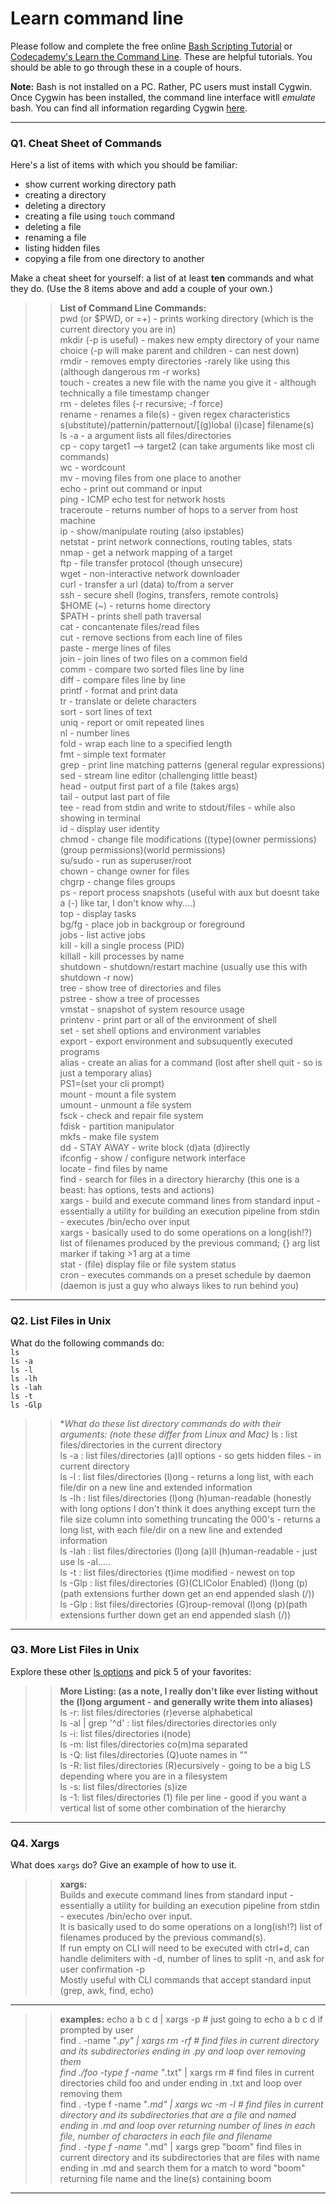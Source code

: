 # Learn command line

Please follow and complete the free online [Bash Scripting Tutorial](https://ryanstutorials.net/bash-scripting-tutorial/) or [Codecademy's Learn the Command Line](https://www.codecademy.com/learn/learn-the-command-line). These are helpful tutorials. You should be able to go through these in a couple of hours.

**Note:** Bash is not installed on a PC. Rather, PC users must install Cygwin. Once Cygwin has been installed, the command line interface witll _emulate_ bash. You can find all information regarding Cygwin [here](https://www.cygwin.com/).

---

### Q1.  Cheat Sheet of Commands  

Here's a list of items with which you should be familiar:  
* show current working directory path
* creating a directory
* deleting a directory
* creating a file using `touch` command
* deleting a file
* renaming a file
* listing hidden files
* copying a file from one directory to another

Make a cheat sheet for yourself: a list of at least **ten** commands and what they do.  (Use the 8 items above and add a couple of your own.)  

> > **List of Command Line Commands:**  
pwd (or $PWD, or =+) - prints working directory (which is the current directory you are in)  
mkdir (-p is useful) - makes new empty directory of your name choice (-p will make parent and children - can nest down)  
rmdir - removes empty directories -rarely like using this (although dangerous rm -r works)  
touch - creates a new file with the name you give it - although technically a file timestamp changer  
rm - deletes files (-r recursive; -f force)  
rename - renames a file(s) - given regex characteristics s(ubstitute)/patternin/patternout/[(g)lobal (i)case] filename(s)  
ls -a - a argument lists all files/directories  
cp - copy target1 --> target2 (can take arguments like most cli commands)  
wc - wordcount  
mv - moving files from one place to another  
echo - print out command or input  
ping - ICMP echo test for network hosts  
traceroute - returns number of hops to a server from host machine  
ip - show/manipulate routing (also ipstables)  
netstat - print network connections, routing tables, stats  
nmap - get a network mapping of a target  
ftp - file transfer protocol (though unsecure)  
wget - non-interactive network downloader  
curl - transfer a url (data) to/from a server  
ssh - secure shell (logins, transfers, remote controls)  
$HOME (~) - returns home directory  
$PATH - prints shell path traversal  
cat - concantenate files/read files  
cut - remove sections from each line of files  
paste - merge lines of files  
join - join lines of two files on a common field  
comm - compare two sorted files line by line  
diff - compare files line by line  
printf - format and print data  
tr - translate or delete characters  
sort - sort lines of text  
uniq - report or omit repeated lines  
nl - number lines  
fold - wrap each line to a specified length  
fmt - simple text formater  
grep - print line matching patterns (general regular expressions)  
sed - stream line editor (challenging little beast)  
head - output first part of a file (takes args)  
tail - output last part of file  
tee - read from stdin and write to stdout/files - while also showing in terminal  
id - display user identity  
chmod - change file modifications ((type)(owner permissions)(group permissions)(world permissions)  
su/sudo - run as superuser/root  
chown - change owner for files  
chgrp - change files groups  
ps - report process snapshots (useful with aux but doesnt take a (-) like tar, I don't know why....)  
top - display tasks  
bg/fg - place job in backgroup or foreground  
jobs - list active jobs  
kill - kill a single process (PID)  
killall - kill processes by name  
shutdown - shutdown/restart machine (usually use this with shutdown -r now)  
tree - show tree of directories and files  
pstree - show a tree of processes  
vmstat - snapshot of system resource usage  
printenv - print part or all of the environment of shell  
set - set shell options and environment variables  
export - export environment and subsuquently executed programs  
alias - create an alias for a command (lost after shell quit - so is just a temporary alias)  
PS1=(set your cli prompt)  
mount - mount a file system  
umount - unmount a file system  
fsck - check and repair file system  
fdisk - partition manipulator  
mkfs - make file system  
dd - STAY AWAY - write block (d)ata (d)irectly  
ifconfig - show / configure network interface  
locate - find files by name  
find - search for files in a directory hierarchy (this one is a beast: has options, tests and actions)  
xargs - build and execute command lines from standard input - essentially a utility for building an execution pipeline from stdin - executes /bin/echo over input  
xargs - basically used to do some operations on a long(ish!?) list of filenames produced by the previous command; {} arg list marker if taking >1 arg at a time  
stat - (file) display file or file system status  
cron - executes commands on a preset schedule by daemon (daemon is just a guy who always likes to run behind you)  
---

### Q2.  List Files in Unix   

What do the following commands do:  
`ls`  
`ls -a`  
`ls -l`  
`ls -lh`  
`ls -lah`  
`ls -t`  
`ls -Glp`  

> > **What do these list directory commands do with their arguments: (*note these differ from Linux and Mac)**
ls 		: list files/directories in the current directory  
ls -a  	: list files/directories (a)ll options - so gets hidden files - in current directory  
ls -l  	: list files/directories (l)ong - returns a long list, with each file/dir on a new line and extended information  
ls -lh  : list files/directories (l)ong (h)uman-readable (honestly with long options I don't think it does anything except turn the file size column into something truncating the 000's - returns a long list, with each file/dir on a new line and extended information  
ls -lah : list files/directories (l)ong (a)ll (h)uman-readable - just use ls -al.....  
ls -t  	: list files/directories (t)ime modified - newest on top  
ls -Glp	: list files/directories (G)(CLIColor Enabled) (l)ong (p)(path extensions further down get an end appended slash (/))  
ls -Glp	: list files/directories (G)roup-removal (l)ong (p)(path extensions further down get an end appended slash (/))  

---

### Q3.  More List Files in Unix  

Explore these other [ls options](http://www.techonthenet.com/unix/basic/ls.php) and pick 5 of your favorites:

> > **More Listing: (as a note, I really don't like ever listing without the (l)ong argument - and generally write them into aliases)**  
ls -r: list files/directories (r)everse alphabetical  
ls -al | grep '^d' : list files/directories directories only  
ls -i: list files/directories i(node)  
ls -m: list files/directories co(m)ma separated  
ls -Q: list files/directories (Q)uote names in ""  
ls -R: list files/directories (R)ecursively - going to be a big LS depending where you are in a filesystem  
ls -s: list files/directories (s)ize  
ls -1: list files/directories (1) file per line - good if you want a vertical list of some other combination of the hierarchy  

---

### Q4.  Xargs   
What does `xargs` do? Give an example of how to use it.

> > **xargs:**  
Builds and execute command lines from standard input - essentially a utility for building an execution pipeline from stdin - executes /bin/echo over input.  
It is basically used to do some operations on a long(ish!?) list of filenames produced by the previous command(s).  
If run empty on CLI will need to be executed with ctrl+d, can handle delimiters with -d, number of lines to split -n, and ask for user confirmation -p  
Mostly useful with CLI commands that accept standard input (grep, awk, find, echo)  

---

> > **examples:**
echo a b c d | xargs -p # just going to echo a b c d if prompted by user  
find . -name "*.py" | xargs rm -rf # find files in current directory and its subdirectories ending in .py and loop over removing them  
find ./foo -type f -name "*.txt" | xargs rm # find files in current directories child foo and under ending in .txt and loop over removing them  
find . -type f -name "*.md" | xargs wc -m -l # find files in current directory and its subdirectories that are a file and named ending in .md and loop over returning number of lines in each file, number of characters in each file and filename  
find . -type f -name "*.md" | xargs grep "boom" find files in current directory and its subdirectories that are files with name ending in .md and search them for a match to word "boom" returning file name and the line(s) containing boom  

---
